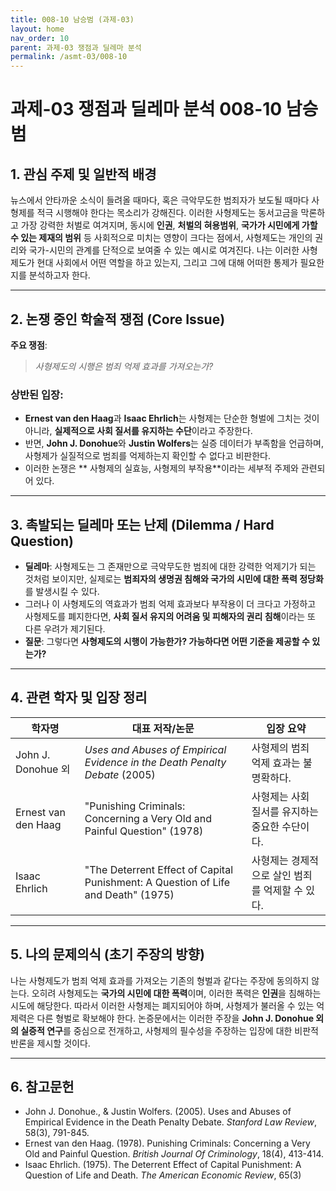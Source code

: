 ```yaml
---
title: 008-10 남승범 (과제-03)
layout: home
nav_order: 10
parent: 과제-03 쟁점과 딜레마 분석
permalink: /asmt-03/008-10
---
```


# 과제-03 쟁점과 딜레마 분석 008-10 남승범 

## 1. 관심 주제 및 일반적 배경

뉴스에서 안타까운 소식이 들려올 때마다, 혹은 극악무도한 범죄자가 보도될 때마다 사형제를 적극 시행해야 한다는 목소리가 강해진다. 이러한 사형제도는 동서고금을 막론하고 가장 강력한 처벌로 여겨지며, 동시에 **인권**, **처벌의 혀용범위**, **국가가 시민에게 가할 수 있는 제재의 범위** 등 사회적으로 미치는 영향이 크다는 점에서, 사형제도는 개인의 권리와 국가-시민의 관계를 단적으로 보여줄 수 있는 예시로 여겨진다. 나는 이러한 사형제도가 현대 사회에서 어떤 역할을 하고 있는지, 그리고 그에 대해 어떠한 통제가 필요한지를 분석하고자 한다.

---

## 2. 논쟁 중인 학술적 쟁점 (Core Issue)

**주요 쟁점**:  

> *사형제도의 시행은 범죄 억제 효과를 가져오는가?*

### 상반된 입장:

- **Ernest van den Haag**과 **Isaac Ehrlich**는 사형제는 단순한 형벌에 그치는 것이 아니라, **실제적으로 사회 질서를 유지하는 수단**이라고 주장한다.
- 반면, **John J. Donohue**와 **Justin Wolfers**는 실증 데이터가 부족함을 언급하며, 사형제가 실질적으로 범죄를 억제하는지 확인할 수 없다고 비판한다. 
- 이러한 논쟁은 ** 사형제의 실효능, 사형제의 부작용**이라는 세부적 주제와 관련되어 있다.

---

## 3. 촉발되는 딜레마 또는 난제 (Dilemma / Hard Question)

- **딜레마**: 사형제도는 그 존재만으로 극악무도한 범죄에 대한 강력한 억제기가 되는 것처럼 보이지만, 실제로는 **범죄자의 생명권 침해와 국가의 시민에 대한 폭력 정당화**를 발생시킬 수 있다.
- 그러나 이 사형제도의 역효과가 범죄 억제 효과보다 부작용이 더 크다고 가정하고 사형제도를 폐지한다면, **사회 질서 유지의 어려움 및 피해자의 권리 침해**이라는 또 다른 우려가 제기된다.
- **질문**: 그렇다면 **사형제도의 시행이 가능한가? 가능하다면 어떤 기준을 제공할 수 있는가?**

---

## 4. 관련 학자 및 입장 정리

| 학자명             | 대표 저작/논문                                   | 입장 요약 |
|--------------------|---------------------------------------------------|-----------|
| John J. Donohue 외  | *Uses and Abuses of Empirical Evidence in the Death Penalty Debate* (2005)                          | 사형제의 범죄 억제 효과는 불명확하다. |
| Ernest van den Haag     | "Punishing Criminals: Concerning a Very Old and Painful Question" (1978) | 사형제는 사회 질서를 유지하는 중요한 수단이다. |
| Isaac Ehrlich       | "The Deterrent Effect of Capital Punishment: A Question of Life and Death" (1975)                  | 사형제는 경제적으로 살인 범죄를 억제할 수 있다. |

---

## 5. 나의 문제의식 (초기 주장의 방향)

나는 사형제도가 범죄 억제 효과를 가져오는 기존의 형벌과 같다는 주장에 동의하지 않는다. 오히려 사형제도는 **국가의 시민에 대한 폭력**이며, 이러한 폭력은 **인권**을 침해하는 시도에 해당한다. 따라서 이러한 사형제는 폐지되어야 하며, 사형제가 불러올 수 있는 억제력은 다른 형벌로 확보해야 한다. 논증문에서는 이러한 주장을 **John J. Donohue 외의 실증적 연구**를 중심으로 전개하고, 사형제의 필수성을 주장하는 입장에 대한 비판적 반론을 제시할 것이다. 

---

## 6. 참고문헌
- John J. Donohue., & Justin Wolfers. (2005). Uses and Abuses of Empirical Evidence in the Death Penalty Debate. *Stanford Law Review*, 58(3), 791-845.
- Ernest van den Haag. (1978). Punishing Criminals: Concerning a Very Old and Painful Question. *British Journal Of Criminology*, 18(4), 413-414.
- Isaac Ehrlich. (1975). The Deterrent Effect of Capital Punishment: A Question of Life and Death. *The American Economic Review*, 65(3)  

